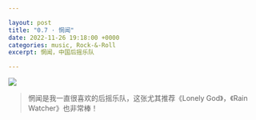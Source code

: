 ```yaml
---

layout: post
title: "0.7 · 惘闻"
date: 2022-11-26 19:18:00 +0000
categories: music, Rock-&-Roll
excerpt: 惘闻，中国后摇乐队

---
```


![](https://files.catbox.moe/ej6rxn.png)



>  惘闻是我一直很喜欢的后摇乐队，这张尤其推荐《Lonely God》，《Rain Watcher》也非常棒！
